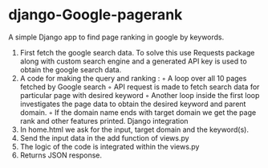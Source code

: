# django-Google-pagerank
A simple Django app to find page ranking in google by keywords.

1. First fetch the google search data. To solve this use Requests
package along with custom search engine and a generated API key is used to obtain the google
search data.
2. A code for making the query and ranking :
◦ A loop over all 10 pages fetched by Google search
◦ API request is made to fetch search data for particular page with desired keyword
◦ Another loop inside the first loop investigates the page data to obtain the desired keyword
and parent domain.
◦ If the domain name ends with target domain we get the page rank and other features printed.
Django integration
1. In home.html we ask for the input, target domain and the keyword(s).
2. Send the input data in the add function of views.py
3. The logic of the code is integrated within the views.py
4. Returns JSON response.
